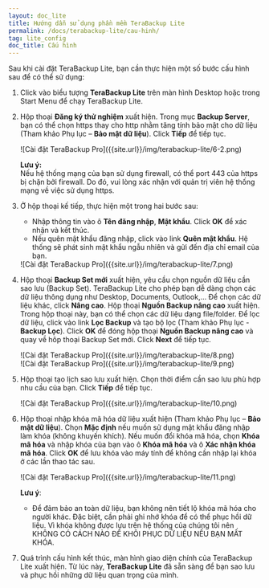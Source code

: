 ```yaml
---
layout: doc_lite
title: Hướng dẫn sử dụng phần mềm TeraBackup Lite
permalink: /docs/terabackup-lite/cau-hinh/
tag: lite_config
doc_title: Cấu hình
---
```


Sau khi cài đặt TeraBackup Lite, bạn cần thực hiện một số bước cấu hình sau để có thể sử dụng: 

1. Click vào biểu tượng **TeraBackup Lite** trên màn hình Desktop hoặc trong Start Menu để chạy TeraBackup Lite. 
2. Hộp thoại **Đăng ký thử nghiệm** xuất hiện. Trong mục **Backup Server**, bạn có thể chọn https thay cho http nhằm tăng tính bảo mật cho dữ liệu (Tham khảo Phụ lục – **Bảo mật dữ liệu**). Click **Tiếp** để tiếp tục.

    <div class="img-responsive center" markdown="1">
    ![Cài đặt TeraBackup Pro]({{site.url}}/img/terabackup-lite/6-2.png)
    </div>
        
    **Lưu ý:**   
    Nếu hệ thống mạng của bạn sử dụng firewall, có thể port 443 của https bị chặn bởi firewall. Do đó, vui lòng xác nhận với quản trị viên hệ thống mạng về việc sử dụng https.

3. Ở hộp thoại kế tiếp, thực hiện một trong hai bước sau:   
    
    - Nhập thông tin vào ô **Tên đăng nhập**, **Mật khẩu**. Click **OK** để xác nhận và kết thúc. 
    - Nếu quên mật khẩu đăng nhập, click vào link **Quên mật khẩu**. Hệ thống sẽ phát sinh mật khẩu ngẫu nhiên và gửi đến địa chỉ email của bạn.

    <div class="img-responsive center" markdown="1">
    ![Cài đặt TeraBackup Pro]({{site.url}}/img/terabackup-lite/7.png)
    </div>
    
4. Hộp thoại **Backup Set mới** xuất hiện, yêu cầu chọn nguồn dữ liệu cần sao lưu (Backup Set). 
TeraBackup Lite cho phép bạn dễ dàng chọn các dữ liệu thông dụng như Desktop, Documents, Outlook,… Để chọn các dữ liệu khác, click **Nâng cao**. Hộp thoại **Nguồn Backup nâng cao** xuất hiện. Trong hộp thoại này, bạn có thể chọn các dữ liệu dạng file/folder. 
Để lọc dữ liệu, click vào link **Lọc Backup** và tạo bộ lọc (Tham khảo Phụ lục - **Backup Lọc**). Click **OK** để đóng hộp thoại **Nguồn Backup nâng cao** và quay về hôp thoại Backup Set mới. Click **Next** để tiếp tục.  

    <div class="img-responsive center" markdown="1">
    ![Cài đặt TeraBackup Pro]({{site.url}}/img/terabackup-lite/8.png)
    </div>
    
    <div class="img-responsive center" markdown="1">
    ![Cài đặt TeraBackup Pro]({{site.url}}/img/terabackup-lite/9.png)
    </div>
    
5. Hộp thoại tạo lịch sao lưu xuất hiện. Chọn thời điểm cần sao lưu phù hợp nhu cầu của bạn. Click **Tiếp** để tiếp tục.  

    <div class="img-responsive center" markdown="1">
    ![Cài đặt TeraBackup Pro]({{site.url}}/img/terabackup-lite/10.png)
    </div>
        
6. Hộp thoại nhập khóa mã hóa dữ liệu xuất hiện (Tham khảo Phụ lục – **Bảo mật dữ liệu**). Chọn **Mặc định** nếu muốn sử dụng mật khẩu đăng nhập làm khóa (không khuyến khích). Nếu muốn đổi khóa mã hóa, chọn **Khóa mã hóa** và nhập khóa của bạn vào ô **Khóa mã hóa** và ô **Xác nhận khóa mã hóa**. Click **OK** để lưu khóa vào máy tính để không cần nhập lại khóa ở các lần thao tác sau.
 
    <div class="img-responsive center" markdown="1">
    ![Cài đặt TeraBackup Pro]({{site.url}}/img/terabackup-lite/11.png)
    </div>
        
    **Lưu ý**:   
    - Để đảm bảo an toàn dữ liệu, bạn không nên tiết lộ khóa mã hóa cho người khác. Đặc biệt, cần phải ghi nhớ khóa để có thể phục hồi dữ liệu. Vì khóa không được lưu trên hệ thống của chúng tôi nên KHÔNG CÓ CÁCH NÀO ĐỂ KHÔI PHỤC DỮ LIỆU NẾU BẠN MẤT KHÓA.
    
7. Quá trình cấu hình kết thúc, màn hình giao diện chính của TeraBackup Lite xuất hiện. Từ lúc này, **TeraBackup Lite** đã sẵn sàng để bạn sao lưu và phục hồi những dữ liệu quan trọng của mình.